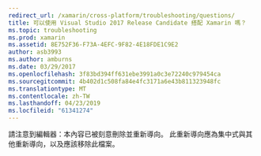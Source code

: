 ```yaml
---
redirect_url: /xamarin/cross-platform/troubleshooting/questions/
title: 可以使用 Visual Studio 2017 Release Candidate 搭配 Xamarin 嗎？
ms.topic: troubleshooting
ms.prod: xamarin
ms.assetid: 8E752F36-F73A-4EFC-9F82-4E18FDE1C9E2
author: asb3993
ms.author: amburns
ms.date: 03/29/2017
ms.openlocfilehash: 3f83bd394ff631ebe3991a0c3e72240c979454ca
ms.sourcegitcommit: 4b402d1c508fa84e4fc3171a6e43b811323948fc
ms.translationtype: MT
ms.contentlocale: zh-TW
ms.lasthandoff: 04/23/2019
ms.locfileid: "61341274"
---
```

請注意到編輯器：本內容已被刻意刪除並重新導向。 此重新導向應為集中式與其他重新導向，以及應該移除此檔案。